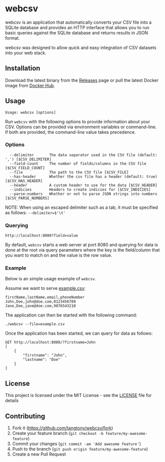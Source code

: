 # webcsv

webcsv is an application that automatically converts your CSV file into a SQLite database and provides an HTTP interface that allows you to run basic queries against the SQLite database and returns results in JSON format.

webcsv was designed to allow quick and easy integration of CSV datasets into your web stack.

## Installation

Download the latest binary from the [Releases](https://github.com/tangtony/webcsv/releases) page or pull the latest Docker image from [Docker Hub](https://cloud.docker.com/repository/docker/tangtony/webcsv).

## Usage
```
Usage: webcsv [options]
```

Run `webcsv` with the following options to provide information about your CSV. Options can be provided via environment variables or command-line. If both are provided, the command-line value takes precedence.

### Options
```
  --delimiter       The data separator used in the CSV file (default: ',') [$CSV_DELIMITER]
  --field-count     The number of fields/columns in the CSV file [$CSV_FIELD_COUNT]
  --file            The path to the CSV file [$CSV_FILE]
  --has-header      Whether the csv file has a header (default: true) [$CSV_HAS_HEADER]
  --header          A custom header to use for the data [$CSV_HEADER]
  --indicies        Headers to create indicies for [$CSV_INDICIES]
  --parse-numbers   Whether or not to parse JSON strings into numbers [$CSV_PARSE_NUMBERS]
```

NOTE: When using an escaped delimiter such as a tab, it must be specified as follows:
`--delimiter=$'\t'`

### Querying
```
http://localhost:8080?field=value
```

By default, `webcsv` starts a web server at port 8080 and querying for data is done at the root via query parameters where the key is the field/column that you want to match on and the value is the row value.

### Example

Below is an simple usage example of `webcsv`. 

Assume we want to serve [example.csv](example.csv):
```
firstName,lastName,email,phoneNumber
John,Doe,john@doe.com,0123456789
Jane,Doe,jane@doe.com,9876543210
```

The application can then be started with the following command:
```
./webcsv --file=example.csv
```

Once the application has been started, we can query for data as follows:
```
GET http://localhost:8080/?firstname=John
[
    {
        "firstname": "John",
        "lastname": "Doe"
    }
]
```

## License

This project is licensed under the MIT License - see the [LICENSE](LICENSE) file for details

## Contributing

1. Fork it (<https://github.com/tangtony/webcsv/fork>)
2. Create your feature branch (`git checkout -b feature/my-awesome-feature`)
3. Commit your changes (`git commit -am 'Add awesome feature'`)
4. Push to the branch (`git push origin feature/my-awesome-feature`)
5. Create a new Pull Request
